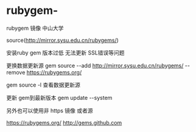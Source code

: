 # rubygem-
rubygem 镜像 中山大学


source(http://mirror.sysu.edu.cn/rubygems/)


安装ruby gem 版本过低 无法更新   SSL错误等问题

更换数据更新源  gem source --add http://mirror.sysu.edu.cn/rubygems/ --remove https://rubygems.org/

gem source -l  查看数据更新源

更新 gem到最新版本     gem update --system


另外也可以使用非 https 镜像 或者源    

https://rubygems.org/
http://gems.github.com

